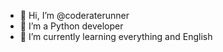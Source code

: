 - 👋 Hi, I’m @coderaterunner
- 👀 I’m a Python developer
- 🌱 I’m currently learning everything and English

<!---
coderaterunner/coderaterunner is a ✨ special ✨ repository because its `README.md` (this file) appears on your GitHub profile.
You can click the Preview link to take a look at your changes.
--->
